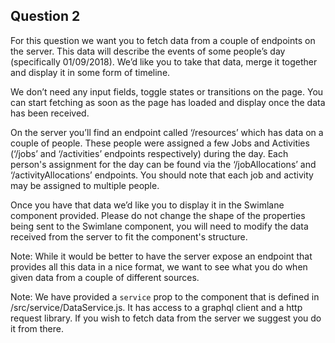 ## Question 2

For this question we want you to fetch data from a couple of endpoints on the server.  This data will describe the events of some people’s day (specifically 01/09/2018).  We’d like you to take that data, merge it together and display it in some form of timeline.

We don’t need any input fields, toggle states or transitions on the page.  You can start fetching as soon as the page has loaded and display once the data has been received.

On the server you’ll find an endpoint called ‘/resources’ which has data on a couple of people.  These people were assigned a few Jobs and Activities (‘/jobs’ and ‘/activities’ endpoints respectively) during the day.  Each person's assignment for the day can be found via the ‘/jobAllocations’ and ‘/activityAllocations’ endpoints.  You should note that each job and activity may be assigned to multiple people.

Once you have that data we’d like you to display it in the Swimlane component provided.  Please do not change the shape of the properties being sent to the Swimlane component, you will need to modify the data received from the server to fit the component's structure.

Note: While it would be better to have the server expose an endpoint that provides all this data in a nice format, we want to see what you do when given data from a couple of different sources.

Note: We have provided a `service` prop to the component that is defined in /src/service/DataService.js.  It has access to a graphql client and a http request library.  If you wish to fetch data from the server we suggest you do it from there.
